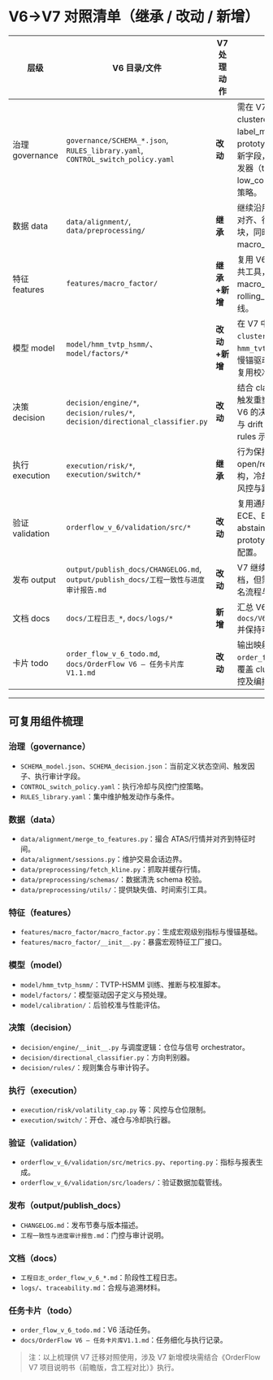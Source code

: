 # V6→V7 对照清单（继承 / 改动 / 新增）

| 层级 | V6 目录/文件 | V7 处理动作 | 说明 |
|---|---|---|---|
| 治理 governance | `governance/SCHEMA_*.json`, `RULES_library.yaml`, `CONTROL_switch_policy.yaml` | **改动** | 需在 V7 中纳入 clusterer_config、label_map、prototype_drift、clarity 等新字段，并扩展 RULES 触发器（transition、low_confidence）与门控策略。 |
| 数据 data | `data/alignment/`, `data/preprocessing/` | **继承** | 继续沿用 ATAS 导入、会话对齐、行情拉取与清洗模块，同时补充 V7 要求的 macro_factor 慢锚生成。 |
| 特征 features | `features/macro_factor/` | **继承+新增** | 复用 V6 级联指标计算与公共工具，新增 macro_factor 慢锚配置及 rolling_cluster_labeler 管线。 |
| 模型 model | `model/hmm_tvtp_hsmm/`、`model/factors/*` | **改动+新增** | 在 V7 中拆分出 `clusterer_dynamic/` 与 `hmm_tvtp_adaptive/`，引入慢锚驱动与漂移监测，同时复用校准与因子定义。 |
| 决策 decision | `decision/engine/*`, `decision/rules/*`, `decision/directional_classifier.py` | **改动** | 结合 clarity 与 transition 触发重塑仓位调度，保留 V6 的决策骨架但增加冷却与 drift 门控、transition rules 示例。 |
| 执行 execution | `execution/risk/*`, `execution/switch/*` | **继承** | 行为保持 open/reduce/close/all 结构，冷却 900s，继续沿用风控与路由策略。 |
| 验证 validation | `orderflow_v_6/validation/src/*` | **改动** | 复用通用统计脚本并增加 ECE、Brier、abstain_rate、prototype_drift 等门控阈值配置。 |
| 发布 output | `output/publish_docs/CHANGELOG.md`, `output/publish_docs/工程一致性与进度审计报告.md` | **改动** | V7 继续产出验证/变更文档，但需更新门控条件、签名流程与慢锚追踪。 |
| 文档 docs | `docs/工程日志_*`, `docs/logs/*` | **新增** | 汇总 V6 历史日志到 `docs/V6历史工程日志记录.md` 并保持可追溯。 |
| 卡片 todo | `order_flow_v_6_todo.md`, `docs/OrderFlow V6 — 任务卡片库V1.1.md` | **改动** | 输出映射 V7 任务的 `order_flow_v_7_todo.md`，覆盖 clusterer、TVTP、门控及编排等工作流。 |

---

## 可复用组件梳理

### 治理（governance）
- `SCHEMA_model.json`、`SCHEMA_decision.json`：当前定义状态空间、触发因子、执行审计字段。
- `CONTROL_switch_policy.yaml`：执行冷却与风控门控策略。
- `RULES_library.yaml`：集中维护触发动作与条件。

### 数据（data）
- `data/alignment/merge_to_features.py`：撮合 ATAS/行情并对齐到特征时间。
- `data/alignment/sessions.py`：维护交易会话边界。
- `data/preprocessing/fetch_kline.py`：抓取并缓存行情。
- `data/preprocessing/schemas/`：数据清洗 schema 校验。
- `data/preprocessing/utils/`：提供缺失值、时间索引工具。

### 特征（features）
- `features/macro_factor/macro_factor.py`：生成宏观级别指标与慢锚基础。
- `features/macro_factor/__init__.py`：暴露宏观特征工厂接口。

### 模型（model）
- `model/hmm_tvtp_hsmm/`：TVTP-HSMM 训练、推断与校准脚本。
- `model/factors/`：模型驱动因子定义与预处理。
- `model/calibration/`：后验校准与性能评估。

### 决策（decision）
- `decision/engine/__init__.py` 与调度逻辑：仓位与信号 orchestrator。
- `decision/directional_classifier.py`：方向判别器。
- `decision/rules/`：规则集合与审计钩子。

### 执行（execution）
- `execution/risk/volatility_cap.py` 等：风控与仓位限制。
- `execution/switch/`：开仓、减仓与冷却执行器。

### 验证（validation）
- `orderflow_v_6/validation/src/metrics.py`、`reporting.py`：指标与报表生成。
- `orderflow_v_6/validation/src/loaders/`：验证数据加载管线。

### 发布（output/publish_docs）
- `CHANGELOG.md`：发布节奏与版本描述。
- `工程一致性与进度审计报告.md`：门控与审计说明。

### 文档（docs）
- `工程日志_order_flow_v_6_*.md`：阶段性工程日志。
- `logs/`、`traceability.md`：合规与追溯材料。

### 任务卡片（todo）
- `order_flow_v_6_todo.md`：V6 活动任务。
- `docs/OrderFlow V6 — 任务卡片库V1.1.md`：任务细化与执行记录。

> 注：以上梳理供 V7 迁移对照使用，涉及 V7 新增模块需结合《OrderFlow V7 项目说明书（前瞻版，含工程对比）》执行。
